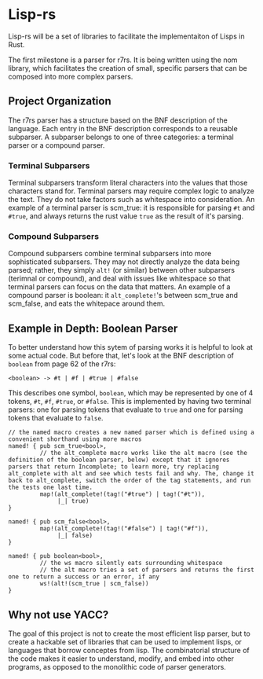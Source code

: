 # Lisp-rs

Lisp-rs will be a set of libraries to facilitate the implementaiton of Lisps in Rust.

The first milestone is a parser for r7rs. It is being written using the nom library, which facilitates the creation of small, specific parsers that can be composed into more complex parsers.

## Project Organization

The r7rs parser has a structure based on the BNF description of the language. Each entry in the BNF description corresponds to a reusable subparser. A subparser belongs to one of three categories: a terminal parser or a compound parser.

### Terminal Subparsers
Terminal subparsers transform literal characters into the values that those characters stand for. Terminal parsers may require complex logic to analyze the text. They do not take factors such as whitespace into consideration. An example of a terminal parser is scm_true: it is responsible for parsing `#t` and `#true`, and always returns the rust value `true` as the result of it's parsing.

### Compound Subparsers
Compound subparsers combine terminal subparsers into more sophisticated subparsers. They may not directly analyze the data being parsed; rather, they simply `alt!` (or similar) between other subparsers (terimnal or compound), and deal with issues like whitespace so that terminal parsers can focus on the data that matters. An example of a compound parser is boolean: it `alt_complete!`'s between scm_true and scm_false, and eats the whitepace around them.

## Example in Depth: Boolean Parser
To better understand how this sytem of parsing works it is helpful to look at some actual code. But before that, let's look at the BNF description of `boolean` from page 62 of the r7rs:

```BNF
<boolean> -> #t | #f | #true | #false
```

This describes one symbol, `boolean`, which may be represented by one of 4 tokens, `#t`, `#f`, `#true`, or `#false`. This is implemented by having two terminal parsers: one for parsing tokens that evaluate to `true` and one for parsing tokens that evaluate to `false`.

```
// the named macro creates a new named parser which is defined using a convenient shorthand using more macros
named! { pub scm_true<bool>,
         // the alt_complete macro works like the alt macro (see the definition of the boolean parser, below) except that it ignores parsers that return Incomplete; to learn more, try replacing alt_complete with alt and see which tests fail and why. The, change it back to alt_complete, switch the order of the tag statements, and run the tests one last time.
         map!(alt_complete!(tag!("#true") | tag!("#t")),
              |_| true)
}

named! { pub scm_false<bool>,
         map!(alt_complete!(tag!("#false") | tag!("#f")),
              |_| false)
}

named! { pub boolean<bool>,
         // the ws macro silently eats surrounding whitespace
         // the alt macro tries a set of parsers and returns the first one to return a success or an error, if any
         ws!(alt!(scm_true | scm_false))
}
```

## Why not use YACC?
The goal of this project is not to create the most efficient lisp parser, but to create a hackable set of libraries that can be used to implement lisps, or languages that borrow conceptes from lisp. The combinatorial structure of the code makes it easier to understand, modify, and embed into other programs, as opposed to the monolithic code of parser generators.
